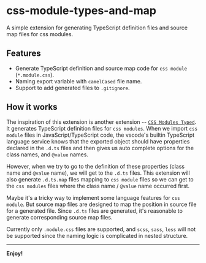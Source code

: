# css-module-types-and-map

A simple extension for generating TypeScript definition files and source map files for css modules.

## Features

- Generate TypeScript definition and source map code for `css module` \(`*.module.css`\).
- Naming export variable with `camelCased` file name.
- Support to add generated files to `.gitignore`.

## How it works

The inspiration of this extension is another extension -- [`CSS Modules Typed`](https://github.com/awwit/vscode-typed-css-modules). It generates TypeScript definition files for `css modules`. When we import `css module` files in JavaScript/TypeScript code, the vscode's builtin TypeScript language service knows that the exported object should have properties declared in the `.d.ts` files and then gives us auto complete options for the class names, and `@value` names.

However, when we try to go to the definition of these properties (class name and `@value` name), we will get to the `.d.ts` files. This extension will also generate `.d.ts.map` files mapping to `css module` files so we can get to the `css modules` files where the class name / `@value` name occurred first.


Maybe it's a tricky way to implement some language features for `css module`. But source map files are designed to map the position in source file for a generated file. Since `.d.ts` files are generated, it's reasonable to generate corresponding source map files.

Currently only `.module.css` files are supported, and `scss`, `sass`, `less` will not be supported since the naming logic is complicated in nested structure.

---

**Enjoy!**